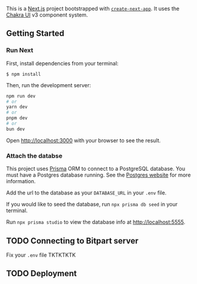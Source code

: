 This is a [Next.js](https://nextjs.org) project bootstrapped with [`create-next-app`](https://nextjs.org/docs/app/api-reference/cli/create-next-app). It uses the [Chakra UI](https://www.chakra-ui.com) v3 component system.

## Getting Started

### Run Next

First, install dependencies from your terminal:

`$ npm install`

Then, run the development server:

```bash
npm run dev
# or
yarn dev
# or
pnpm dev
# or
bun dev
```

Open [http://localhost:3000](http://localhost:3000) with your browser to see the result.

### Attach the databse
This project uses [Prisma](https://www.prisma.io) ORM to connect to a PostgreSQL database. You must have a Postgres database running. See the [Postgres website](https://www.postgresql.org/) for more information.

Add the url to the database as your `DATABASE_URL` in your `.env` file.

If you would like to seed the database, run `npx prisma db seed` in your terminal.

Run `npx prisma studio` to view the database info at [http://localhost:5555](http://localhost:5555).

## TODO Connecting to Bitpart server

Fix your `.env` file TKTKTKTK

## TODO Deployment
